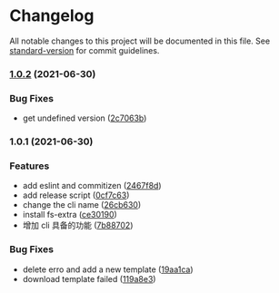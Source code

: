 # Changelog

All notable changes to this project will be documented in this file. See [standard-version](https://github.com/conventional-changelog/standard-version) for commit guidelines.

### [1.0.2](https://github.com/niexia/portable-cli/compare/v1.0.1...v1.0.2) (2021-06-30)


### Bug Fixes

* get undefined version ([2c7063b](https://github.com/niexia/portable-cli/commit/2c7063bfdda894abc68aeaf1e12b128b52920d66))

### 1.0.1 (2021-06-30)


### Features

* add eslint and commitizen ([2467f8d](https://github.com/niexia/portable-cli/commit/2467f8d95c8fa96fdb453c541242a7b603c4a673))
* add release script ([0cf7c63](https://github.com/niexia/portable-cli/commit/0cf7c637c3be27debd5464bd73a7df4ba6df64ff))
* change the cli name ([26cb630](https://github.com/niexia/portable-cli/commit/26cb63046cd90d75b5da3b4e3d22c396f895ca65))
* install fs-extra ([ce30190](https://github.com/niexia/portable-cli/commit/ce3019074e1b82fc5df08d37e2758752bccdb32b))
* 增加 cli 具备的功能 ([7b88702](https://github.com/niexia/portable-cli/commit/7b88702ff04664efb160bfaa6d468f69fb6baec2))


### Bug Fixes

* delete erro and add a new template ([19aa1ca](https://github.com/niexia/portable-cli/commit/19aa1ca28ac6ed0082f59539e44a823b531822b7))
* download template failed ([119a8e3](https://github.com/niexia/portable-cli/commit/119a8e35d7a38377628ce1a6d7160b9c9c37a210))
